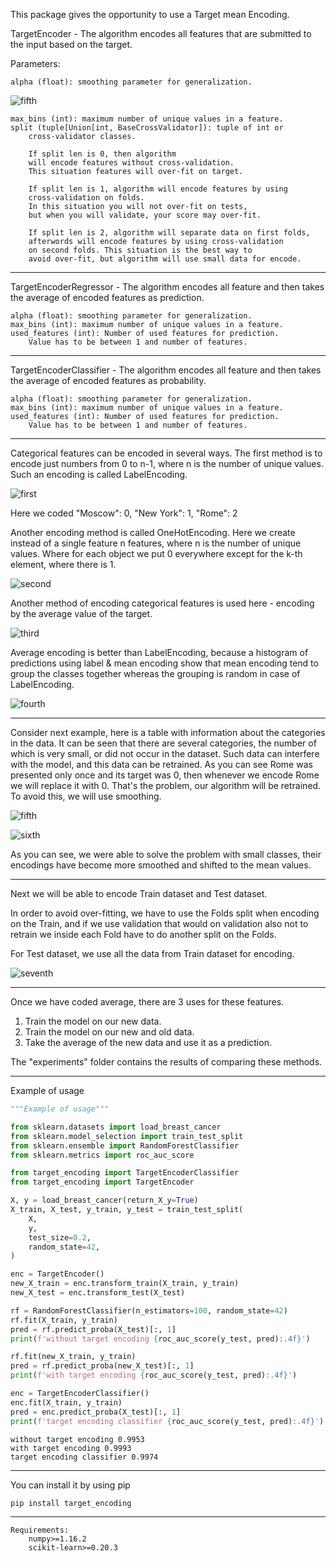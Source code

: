 This package gives the opportunity to use a Target mean Encoding.

TargetEncoder - The algorithm encodes all features that are submitted to the
input based on the target.

Parameters:

    alpha (float): smoothing parameter for generalization.

![fifth](img/5.png)

    max_bins (int): maximum number of unique values in a feature.
    split (tuple[Union[int, BaseCrossValidator]): tuple of int or
        cross-validator classes.

        If split len is 0, then algorithm
        will encode features without cross-validation.
        This situation features will over-fit on target.

        If split len is 1, algorithm will encode features by using
        cross-validation on folds.
        In this situation you will not over-fit on tests,
        but when you will validate, your score may over-fit.

        If split len is 2, algorithm will separate data on first folds,
        afterwords will encode features by using cross-validation
        on second folds. This situation is the best way to
        avoid over-fit, but algorithm will use small data for encode.

---

TargetEncoderRegressor - The algorithm encodes all feature and then takes the
average of encoded features as prediction.

    alpha (float): smoothing parameter for generalization.
    max_bins (int): maximum number of unique values in a feature.
    used_features (int): Number of used features for prediction.
        Value has to be between 1 and number of features.

---

TargetEncoderClassifier - The algorithm encodes all feature and then takes the
average of encoded features as probability.

    alpha (float): smoothing parameter for generalization.
    max_bins (int): maximum number of unique values in a feature.
    used_features (int): Number of used features for prediction.
        Value has to be between 1 and number of features.

---
Categorical features can be encoded in several ways. The first method is to
encode just numbers from 0 to n-1, where n is the number of unique values. Such
an encoding is called LabelEncoding.

![first](img/1.png)

Here we coded
"Moscow": 0,
"New York": 1,
"Rome": 2

Another encoding method is called OneHotEncoding. Here we create instead of a
single feature n features, where n is the number of unique values. Where for
each object we put 0 everywhere except for the k-th element, where there is 1.

![second](img/2.png)

Another method of encoding categorical features is used here - encoding by the
average value of the target.

![third](img/3.png)

Average encoding is better than LabelEncoding, because a histogram of
predictions using label & mean encoding show that mean encoding tend to group
the classes together whereas the grouping is random in case of LabelEncoding.

![fourth](img/4.png)

___

Consider next example, here is a table with information about the categories in
the data. It can be seen that there are several categories, the number of which
is very small, or did not occur in the dataset. Such data can interfere with the
model, and this data can be retrained. As you can see Rome was presented only
once and its target was 0, then whenever we encode Rome we will replace it with
0. That's the problem, our algorithm will be retrained. To avoid this, we will
use smoothing.

![fifth](img/5.png)

![sixth](img/6.png)

As you can see, we were able to solve the problem with small classes, their
encodings have become more smoothed and shifted to the mean values.

___

Next we will be able to encode Train dataset and Test dataset.

In order to avoid over-fitting, we have to use the Folds split when encoding on
the Train, and if we use validation that would on validation also not to retrain
we inside each Fold have to do another split on the Folds.

For Test dataset, we use all the data from Train dataset for encoding.

![seventh](img/7.png)

___

Once we have coded average, there are 3 uses for these features.

1. Train the model on our new data.
2. Train the model on our new and old data.
3. Take the average of the new data and use it as a prediction.

The "experiments" folder contains the results of comparing these methods.
___

Example of usage

```python
"""Example of usage"""

from sklearn.datasets import load_breast_cancer
from sklearn.model_selection import train_test_split
from sklearn.ensemble import RandomForestClassifier
from sklearn.metrics import roc_auc_score

from target_encoding import TargetEncoderClassifier
from target_encoding import TargetEncoder

X, y = load_breast_cancer(return_X_y=True)
X_train, X_test, y_train, y_test = train_test_split(
    X,
    y,
    test_size=0.2,
    random_state=42,
)

enc = TargetEncoder()
new_X_train = enc.transform_train(X_train, y_train)
new_X_test = enc.transform_test(X_test)

rf = RandomForestClassifier(n_estimators=100, random_state=42)
rf.fit(X_train, y_train)
pred = rf.predict_proba(X_test)[:, 1]
print(f'without target encoding {roc_auc_score(y_test, pred):.4f}')

rf.fit(new_X_train, y_train)
pred = rf.predict_proba(new_X_test)[:, 1]
print(f'with target encoding {roc_auc_score(y_test, pred):.4f}')

enc = TargetEncoderClassifier()
enc.fit(X_train, y_train)
pred = enc.predict_proba(X_test)[:, 1]
print(f'target encoding classifier {roc_auc_score(y_test, pred):.4f}')

```

```
without target encoding 0.9953
with target encoding 0.9993
target encoding classifier 0.9974

```

___
You can install it by using pip

```
pip install target_encoding
```

___

```
Requirements:
    numpy>=1.16.2
    scikit-learn>=0.20.3
```